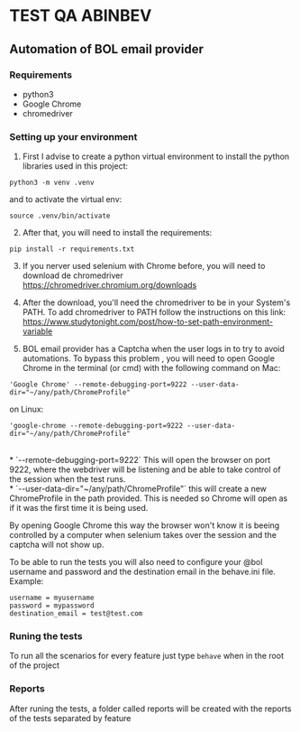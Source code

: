 # TEST QA ABINBEV

## Automation of BOL email provider

### Requirements
* python3
* Google Chrome
* chromedriver

### Setting up your environment

1. First I advise to create a python virtual environment to install the python libraries used in this project:
```
python3 -m venv .venv
```
and to activate the virtual env:
```
source .venv/bin/activate
```

2. After that, you will need to install the requirements:
```
pip install -r requirements.txt
```

3. If you nerver used selenium with Chrome before, you will need to download de chromedriver
https://chromedriver.chromium.org/downloads

4. After the download, you'll need the chromedriver to be in your System's PATH.
To add chromedriver to PATH follow the instructions on this link: https://www.studytonight.com/post/how-to-set-path-environment-variable

5. BOL email provider has a Captcha when the user logs in to try to avoid automations. To bypass this problem , you will need to open Google Chrome in the terminal (or cmd) with the following command on Mac:

```
'Google Chrome' --remote-debugging-port=9222 --user-data-dir="~/any/path/ChromeProfile"
```
on Linux:

```
'google-chrome --remote-debugging-port=9222 --user-data-dir="~/any/path/ChromeProfile"
```
<br>
* `--remote-debugging-port=9222` This will open the browser on port 9222, where the webdriver will be listening and be able to take control of the session when the test runs.
<br>
* `--user-data-dir="~/any/path/ChromeProfile"` this will create a new ChromeProfile in the path provided. This is needed so Chrome will open as if it was the first time it is being used.

By opening Google Chrome this way the browser won't know it is beeing controlled by a computer when selenium takes over the session and the captcha will not show up.

To be able to run the tests you will also need to configure your @bol username and password and the destination email in the behave.ini file. Example:
```
username = myusername
password = mypassword
destination_email = test@test.com
```

### Runing the tests
To run all the scenarios for every feature just type `behave` when in the root of the project

### Reports
After runing the tests, a folder called reports will be created with the reports of the tests separated by feature
